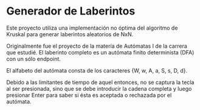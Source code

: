# Generador de Laberintos

Este proyecto utiliza una implementación no óptima del algoritmo de Kruskal para generar laberintos aleatorios de NxN. 

Originalmente fue el proyecto de la matería de Autómatas I de la carrera que estudié. El laberinto completo es un autómata finito determinista (DFA) con un sólo endpoint.

El alfabeto del autómata consta de los caracteres {W, w, A, a, S, s, D, d}.

Debido a las limitantes de tiempo de aquel entonces, no se captura la tecla al ser presionada, sino que se debe introducir la cadena completa y luego presionar Enter para saber si ésta es aceptada o rechazada por el autómata.
